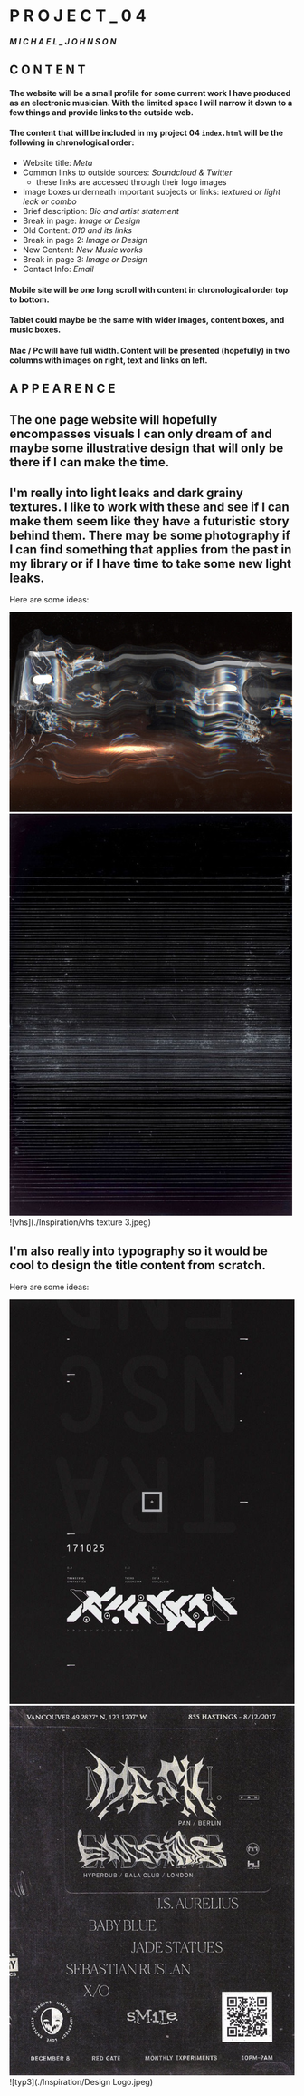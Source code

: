 # P R O J E C T _ 0 4

#### *M I C H A E L _ J O H N S O N*

## C O N T E N T

#### The website will be a small profile for some current work I have produced as an electronic musician. With the limited space I will narrow it down to a few things and provide links to the outside web.

#### The content that will be included in my project 04 `index.html` will be the following in chronological order:

- Website title: *Meta*
- Common links to outside sources: *Soundcloud & Twitter*
  - these links are accessed through their logo images
- Image boxes underneath important subjects or links: *textured or light leak or combo*
- Brief description: *Bio and artist statement*
- Break in page: *Image or Design*
- Old Content: *010 and its links*
- Break in page 2: *Image or Design*
- New Content: *New Music works*
- Break in page 3: *Image or Design*
- Contact Info: *Email*

#### Mobile site will be one long scroll with content in chronological order top to bottom.

#### Tablet could maybe be the same with wider images, content boxes, and music boxes.

#### Mac / Pc will have full width. Content will be presented (hopefully) in two columns with images on right, text and links on left.

## A P P E A R E N C E

## The one page website will hopefully encompasses visuals I can only dream of and maybe some illustrative design that will only be there if I can make the time.

## I'm really into light leaks and dark grainy textures. I like to work with these and see if I can make them seem like they have a futuristic story behind them. There may be some photography if I can find something that applies from the past in my library or if I have time to take some new light leaks.

Here are some ideas:

![light leak](./Inspiration/light-leak.jpg)
![texture2](./Inspiration/texture-2.jpg)
![vhs](./Inspiration/vhs texture 3.jpeg)

## I'm also really into typography so it would be cool to design the title content from scratch.

Here are some ideas:

![typ1](./Inspiration/futuristic-typography.JPG)
![typ2](./Inspiration/mesh-cover.JPG)
![typ3](./Inspiration/Design Logo.jpeg)
